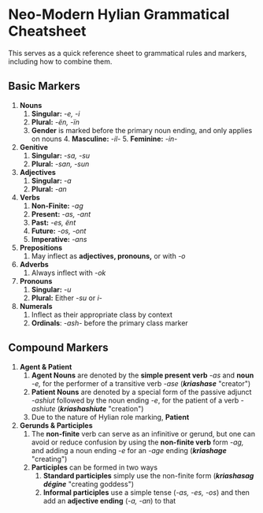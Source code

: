 # Neo-Modern Hylian Grammatical Cheatsheet

This serves as a quick reference sheet to grammatical rules and markers, including how to combine them.
## Basic Markers

1. **Nouns**
	1. **Singular:** *-e, -i*
	2. **Plural:** *-ën, -ïn*
	3. **Gender** is marked before the primary noun ending, and only applies on nouns
		4. **Masculine:** *-il-*
		5. **Feminine:** *-in-*
2. **Genitive**
	1. **Singular:** *-sa, -su*
	2. **Plural:** *-san, -sun*
3. **Adjectives**
	1. **Singular:** *-a*
	2. **Plural:** *-an*
4. **Verbs**
	1. **Non-Finite:** *-ag*
	2. **Present:** *-as, -ant*
	3. **Past:** *-es, ënt*
	4. **Future:** *-os, -ont*
	5. **Imperative:** *-ans*
5. **Prepositions**
	1. May inflect as **adjectives, pronouns,** or with *-o*
6. **Adverbs**
	1. Always inflect with *-ok*
7. **Pronouns**
	1. **Singular:** *-u*
	2. **Plural:** Either *-su* or *i-*
8. **Numerals**
	1. Inflect as their appropriate class by context
	2. **Ordinals**: *-ash-* before the primary class marker

## Compound Markers

1. **Agent & Patient**
	1. **Agent Nouns** are denoted by the **simple present verb** *-as* and **noun** *-e,* for the performer of a transitive verb *-ase* (***kriashase*** "creator")
	2. **Patient Nouns** are denoted by a special form of the passive adjunct *-ashiut* followed by the noun ending *-e*, for the patient of a verb *-ashiute* (***kriashashiute*** "creation")
	3. Due to the nature of Hylian role marking, **Patient**
2. **Gerunds & Participles**
	1. The **non-finite** verb can serve as an infinitive or gerund, but one can avoid or reduce confusion by using the **non-finite verb** form *-ag,* and adding a noun ending *-e* for an *-age* ending (***kriashage*** "creating")
	2. **Participles** can be formed in two ways
		1. **Standard participles** simply use the non-finite form (***kriashasag dégine*** "creating goddess")
		2. **Informal participles** use a simple tense (*-as, -es, -os*) and then add an **adjective ending** (*-a, -an*) to that